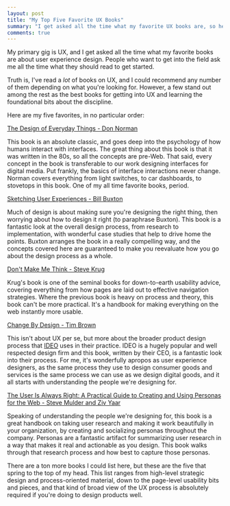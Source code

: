 ```yaml
---
layout: post
title: "My Top Five Favorite UX Books"
summary: "I get asked all the time what my favorite UX books are, so here are the top five that I think are the best"
comments: true
---
```


My primary gig is UX, and I get asked all the time what my favorite books are about user experience design. People who want to get into the field ask me all the time what they should read to get started.

Truth is, I've read a _lot_ of books on UX, and I could recommend any number of them depending on what you're looking for. However, a few stand out among the rest as the best books for getting into UX and learning the foundational bits about the discipline.

Here are my five favorites, in no particular order:

[The Design of Everyday Things - Don Norman](http://amzn.to/1dZW0uo)

This book is an absolute classic, and goes deep into the psychology of how humans interact with interfaces. The great thing about this book is that it was written in the 80s, so all the concepts are pre-Web. That said, every concept in the book is transferable to our work designing interfaces for digital media. Put frankly, the basics of interface interactions never change. Norman covers everything from light switches, to car dashboards, to stovetops in this book. One of my all time favorite books, period.

[Sketching User Experiences - Bill Buxton](http://amzn.to/1TIL45a)

Much of design is about making sure you're designing the right thing, then worrying about how to design it right (to paraphrase Buxton). This book is a fantastic look at the overall design process, from research to implementation, with wonderful case studies that help to drive home the points. Buxton arranges the book in a really compelling way, and the concepts covered here are guaranteed to make you reevaluate how you go about the design process as a whole.

[Don't Make Me Think - Steve Krug](http://amzn.to/1eEQ2QI)

Krug's book is one of the seminal books for down-to-earth usability advice, covering everything from how pages are laid out to effective navigation strategies. Where the previous book is heavy on process and theory, this book can't be more practical. It's a handbook for making everything on the web instantly more usable.

[Change By Design - Tim Brown](http://amzn.to/1Lqe4fw)

This isn't about UX per se, but more about the broader product design process that [IDEO](http://www.ideo/com) uses in their practice. IDEO is a hugely popular and well respected design firm and this book, written by their CEO, is a fantastic look into their process. For me, it's wonderfully apropos as user experience designers, as the same process they use to design consumer goods and services is the same process we can use as we design digital goods, and it all starts with understanding the people we're designing for.

[The User Is Always Right: A Practical Guide to Creating and Using Personas for the Web - Steve Mulder and Ziv Yaar](http://amzn.to/1TIL8Sn)

Speaking of understanding the people we're designing for, this book is a great handbook on taking user research and making it work beautifully in your organization, by creating and socializing personas throughout the company. Personas are a fantastic artifact for summarizing user research in a way that makes it real and actionable as you design. This book walks through that research process and how best to capture those personas.

There are a ton more books I could list here, but these are the five that spring to the top of my head. This list ranges from high-level strategic design and process-oriented material, down to the page-level usability bits and pieces, and that kind of broad view of the UX process is absolutely required if you're doing to design products well.
